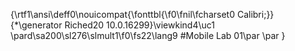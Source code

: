 {\rtf1\ansi\deff0\nouicompat{\fonttbl{\f0\fnil\fcharset0 Calibri;}}
{\*\generator Riched20 10.0.16299}\viewkind4\uc1 
\pard\sa200\sl276\slmult1\f0\fs22\lang9 #Mobile Lab 01\par
\par
}
 
